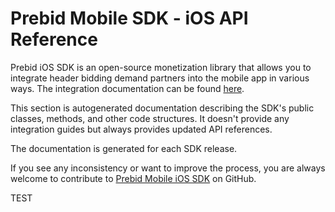 # Prebid Mobile SDK - iOS API Reference

Prebid iOS SDK is an open-source monetization library that allows you to integrate header bidding demand partners into the mobile app in various ways. The integration documentation can be found [here](https://docs.prebid.org/prebid-mobile/prebid-mobile.html). 

This section is autogenerated documentation describing the SDK's public classes, methods, and other code structures. It doesn't provide any integration guides but always provides updated API references. 

The documentation is generated for each SDK release.  

If you see any inconsistency or want to improve the process, you are always welcome to contribute to [Prebid Mobile iOS SDK](https://github.com/prebid/prebid-mobile-ios) on GitHub. 

TEST